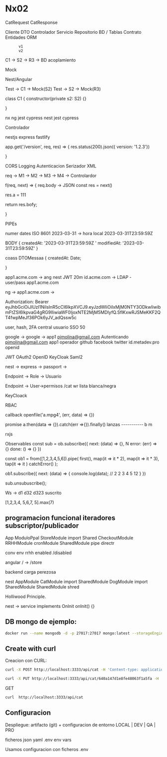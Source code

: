 # Nx02

CatRequest
CatResponse

Cliente    DTO     Controlador    Servicio     Repositorio     BD / Tablas
          Contrato                              Entidades     ORM


          v1
          v2

C1 -> S2 -> R3 -> BD   acoplamiento

Mock

Nest/Angular

Test -> C1  -> Mock(S2)
Test -> S2  -> Mock(R3)

class C1 {
  constructor(private s2: S2) {}

}

nx
  ng
    jest
    cypress
  nest
    jest
    cypress

Controlador

nestjs
  express
  fastlify

app.get('/version', req, res) => {
  res.status(200).json({ version: '1.2.3'})

}

CORS
Logging
Autenticacion
Serizador XML

req -> M1 -> M2 -> M3 -> M4  -> Controlardor


f(req, next) => {
  req.body -> JSON 
  const res = next()

  res.a = 111

  return res.bofy;

}


PIPEs

numer
dates  ISO 8601  2023-03-31 ->  hora local  2023-03-31T23:59:59Z 

BODY
{
  createdAt: '2023-03-31T23:59:59Z '
  modifiedAt: '2023-03-31T23:59:59Z'
}

coass DTOMessaa {
  createdAt: Date;

}


app1.acme.com -> 
  ang
  nest JWT 20m
id.acme.com ->
    LDAP -  
    user/pass
app1.acme.com

ng -> app1.acme.com  ->

   Authorization: Bearer eyJhbGciOiJIUzI1NiIsInR5cCI6IkpXVCJ9.eyJzdWIiOiIxMjM0NTY3ODkwIiwibmFtZSI6IkpvaG4gRG9lIiwiaWF0IjoxNTE2MjM5MDIyfQ.SflKxwRJSMeKKF2QT4fwpMeJf36POk6yJV_adQssw5c



user,  hash, 2FA
central usuario
SSO
  50

  google  ->  google -> app1  pjmolina@gmail.com   Autenticando       pjmolina@gmail.com app1 operador
  github
  facebook
  twitter
id.metadev.pro  openid


JWT
OAuth2
OpenID
KeyCloak
Saml2

nest -> express -> passport -> 


Endpoint -> Role -> Usuario

Endpoint -> User->permisos  /cat wr   lista blanca/negra

KeyCloack

RBAC

callback  openfile('a.mpg4', (err, data) => {})

promise  a.then(data => {}).catch(err =>{}).finally()
  lanzas -----------  b  m

rxjs

Observables
  const sub = ob.subscribe({
    next: (data) => {},  N
    error: (err) => {}
    done: () => {}
  })

  const ob1 = from([1,2,3,4,5,6]).pipe(
    first(),
    map(it => it * 2),
    map(it => it * 3),
    tap(it => it )
    catchError()
  );

  ob1.subscribe({
     next: (data) => {
      console.log(data);  // 2 2 3 4 5 12
     }
  })

  sub.unsubuscribe();

Ws -> d1 d32 d323 suscrito

[1,2,3,4, 5,6,7, 5].max(7)

programacion funcional
iteradores
subscriptor/publicador
---



App
  ModuloPpal
  StoreModule
    import Shared
  CheckoutModule
  RRHHModule
  cronModule
  SharedModule
    pipe
    directr

conv
env
  rrhh enabled /disabled


angular  / -> /store


backend
  carga perezosa

nest
  AppModule
  CatModule
    import SharedModule
  DogModule
    import SharedModule
  SharedModule
    shred


Holliwood Principle. 

nest ->  service  implements OnInit
          onInit()
          {}


## DB mongo de ejemplo:

```bash
docker run --name mongodb -d -p 27017:27017 mongo:latest --storageEngine wiredTiger
```

## Create with curl

Creacion con CURL:

```bash
curl -X POST http://localhost:3333/api/cat -H 'Content-type: application/json' -d '{"name" : "cat2","color" : "blue", "breed" : "fish"}'
```

```bash
curl -X PUT http://localhost:3333/api/cat/640a147d1e8fe48063f1a5fa -H 'Content-type: application/json' -d '{"name" : "cat2","color" : "dark blue", "breed" : "tuna", "id":"640a147d1e8fe48063f1a5fa"}'
```


GET
```bash
curl  http://localhost:3333/api/cat
```

## Configuracion

Despliegue: artifacto (git) + configuracion de entorno LOCAL | DEV | QA | PRO

ficheros json yaml 
.env
env vars


Usamos configuracion con ficheros .env
